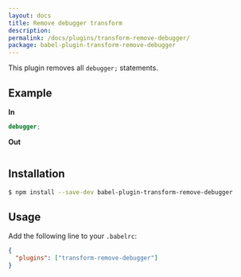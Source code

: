 ```yaml
---
layout: docs
title: Remove debugger transform
description:
permalink: /docs/plugins/transform-remove-debugger/
package: babel-plugin-transform-remove-debugger
---
```


This plugin removes all `debugger;` statements.

## Example

**In**

```javascript
debugger;
```

**Out**

```javascript
```

## Installation

```sh
$ npm install --save-dev babel-plugin-transform-remove-debugger
```

## Usage

Add the following line to your `.babelrc`:

```json
{
  "plugins": ["transform-remove-debugger"]
}
```
